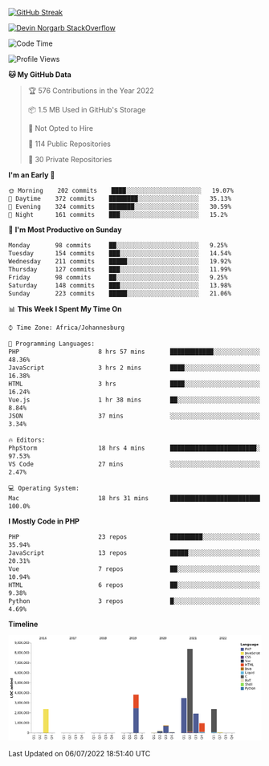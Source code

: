 
[![GitHub Streak](http://github-readme-streak-stats.herokuapp.com?user=DevinNorgarb&date_format=M%20j%5B%2C%20Y%5D)](https://git.io/streak-stats)


[![Devin Norgarb StackOverflow](https://github-readme-stackoverflow.vercel.app/?userID=4993755)](https://stackoverflow.com/users/4993755/devin-norgarb)

<!--START_SECTION:waka-->
![Code Time](http://img.shields.io/badge/Code%20Time-0%20secs-blue)

![Profile Views](http://img.shields.io/badge/Profile%20Views-3-blue)

**🐱 My GitHub Data** 

> 🏆 576 Contributions in the Year 2022
 > 
> 📦 1.5 MB Used in GitHub's Storage 
 > 
> 🚫 Not Opted to Hire
 > 
> 📜 114 Public Repositories 
 > 
> 🔑 30 Private Repositories  
 > 
**I'm an Early 🐤** 

```text
🌞 Morning    202 commits    ████░░░░░░░░░░░░░░░░░░░░░   19.07% 
🌆 Daytime    372 commits    ████████░░░░░░░░░░░░░░░░░   35.13% 
🌃 Evening    324 commits    ███████░░░░░░░░░░░░░░░░░░   30.59% 
🌙 Night      161 commits    ███░░░░░░░░░░░░░░░░░░░░░░   15.2%

```
📅 **I'm Most Productive on Sunday** 

```text
Monday       98 commits     ██░░░░░░░░░░░░░░░░░░░░░░░   9.25% 
Tuesday      154 commits    ███░░░░░░░░░░░░░░░░░░░░░░   14.54% 
Wednesday    211 commits    █████░░░░░░░░░░░░░░░░░░░░   19.92% 
Thursday     127 commits    ███░░░░░░░░░░░░░░░░░░░░░░   11.99% 
Friday       98 commits     ██░░░░░░░░░░░░░░░░░░░░░░░   9.25% 
Saturday     148 commits    ███░░░░░░░░░░░░░░░░░░░░░░   13.98% 
Sunday       223 commits    █████░░░░░░░░░░░░░░░░░░░░   21.06%

```


📊 **This Week I Spent My Time On** 

```text
⌚︎ Time Zone: Africa/Johannesburg

💬 Programming Languages: 
PHP                      8 hrs 57 mins       ████████████░░░░░░░░░░░░░   48.36% 
JavaScript               3 hrs 2 mins        ████░░░░░░░░░░░░░░░░░░░░░   16.38% 
HTML                     3 hrs               ████░░░░░░░░░░░░░░░░░░░░░   16.24% 
Vue.js                   1 hr 38 mins        ██░░░░░░░░░░░░░░░░░░░░░░░   8.84% 
JSON                     37 mins             ░░░░░░░░░░░░░░░░░░░░░░░░░   3.34%

🔥 Editors: 
PhpStorm                 18 hrs 4 mins       ████████████████████████░   97.53% 
VS Code                  27 mins             ░░░░░░░░░░░░░░░░░░░░░░░░░   2.47%

💻 Operating System: 
Mac                      18 hrs 31 mins      █████████████████████████   100.0%

```

**I Mostly Code in PHP** 

```text
PHP                      23 repos            █████████░░░░░░░░░░░░░░░░   35.94% 
JavaScript               13 repos            █████░░░░░░░░░░░░░░░░░░░░   20.31% 
Vue                      7 repos             ██░░░░░░░░░░░░░░░░░░░░░░░   10.94% 
HTML                     6 repos             ██░░░░░░░░░░░░░░░░░░░░░░░   9.38% 
Python                   3 repos             █░░░░░░░░░░░░░░░░░░░░░░░░   4.69%

```


**Timeline**

![Chart not found](https://raw.githubusercontent.com/DevinNorgarb/DevinNorgarb/main/charts/bar_graph.png) 


 Last Updated on 06/07/2022 18:51:40 UTC
<!--END_SECTION:waka-->

